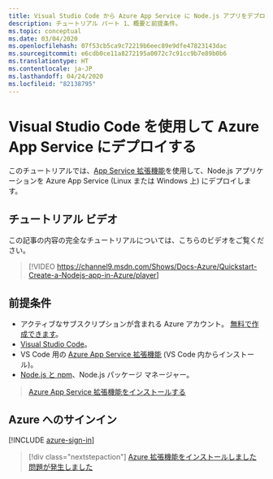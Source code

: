 ```yaml
---
title: Visual Studio Code から Azure App Service に Node.js アプリをデプロイする
description: チュートリアル パート 1、概要と前提条件。
ms.topic: conceptual
ms.date: 03/04/2020
ms.openlocfilehash: 07f53cb5ca9c72219b6eec89e9dfe47823143dac
ms.sourcegitcommit: e6cdb0ce11a8272195a0072c7c91cc9b7e89b0b6
ms.translationtype: HT
ms.contentlocale: ja-JP
ms.lasthandoff: 04/24/2020
ms.locfileid: "82138795"
---
```

# <a name="deploy-to-azure-app-service-using-visual-studio-code"></a>Visual Studio Code を使用して Azure App Service にデプロイする

このチュートリアルでは、[App Service 拡張機能](https://marketplace.visualstudio.com/items?itemName=ms-azuretools.vscode-azureappservice)を使用して、Node.js アプリケーションを Azure App Service (Linux または Windows 上) にデプロイします。

## <a name="walkthrough-video"></a>チュートリアル ビデオ

この記事の内容の完全なチュートリアルについては、こちらのビデオをご覧ください。

> [!VIDEO https://channel9.msdn.com/Shows/Docs-Azure/Quickstart-Create-a-Nodejs-app-in-Azure/player]

## <a name="prerequisites"></a>前提条件

- アクティブなサブスクリプションが含まれる Azure アカウント。 [無料で作成できます](https://azure.microsoft.com/free/?utm_source=campaign&utm_campaign=vscode-tutorial-appservice-extension&mktingSource=vscode-tutorial-appservice-extension)。
- [Visual Studio Code](https://code.visualstudio.com/)。
- VS Code 用の [Azure App Service 拡張機能](https://marketplace.visualstudio.com/items?itemName=ms-azuretools.vscode-azureappservice) (VS Code 内からインストール)。
- [Node.js と npm](https://nodejs.org/en/download)、Node.js パッケージ マネージャー。

> <a class="tutorial-install-extension-btn" href="https://marketplace.visualstudio.com/items?itemName=ms-azuretools.vscode-azureappservice">Azure App Service 拡張機能をインストールする</a>

## <a name="sign-in-to-azure"></a>Azure へのサインイン

[!INCLUDE [azure-sign-in](includes/azure-sign-in.md)]

> [!div class="nextstepaction"]
> [Azure 拡張機能をインストールしました](tutorial-vscode-azure-app-service-node-02.md) [問題が発生しました](https://www.research.net/r/PWZWZ52?tutorial=node-deployment-azureappservice&step=getting-started)
